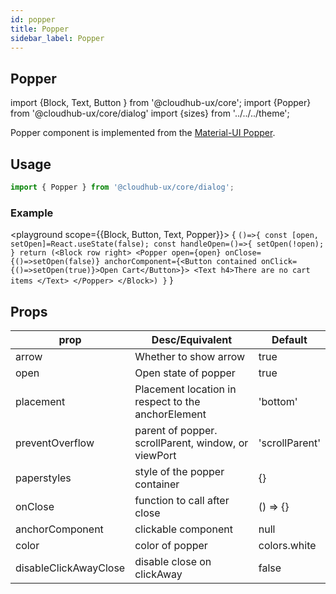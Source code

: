 ```yaml
---
id: popper
title: Popper
sidebar_label: Popper
---
```


## Popper

import {Block, Text, Button } from '@cloudhub-ux/core';
import {Popper} from '@cloudhub-ux/core/dialog'
import {sizes} from '../../../theme';

Popper component is implemented from the [Material-UI Popper](https://material-ui.com/components/popper/).

## Usage

```js
import { Popper } from '@cloudhub-ux/core/dialog';
```

### Example

<playground scope={{Block, Button, Text, Popper}}>
{
`()=>{ const [open, setOpen]=React.useState(false); const handleOpen=()=>{ setOpen(!open); } return (<Block row right> <Popper open={open} onClose={()=>setOpen(false)} anchorComponent={<Button contained onClick={()=>setOpen(true)}>Open Cart</Button>}> <Text h4>There are no cart items </Text> </Popper> </Block>) }`
}
</playground>

## Props

<Block>
    <table>
        <thead>
            <tr><th>prop</th><th>Desc/Equivalent</th><th>Default</th></tr>
        </thead>
        <tbody>
            <tr><td>arrow</td><td>Whether to show arrow</td><td>true</td></tr>
            <tr><td>open</td><td>Open state of popper</td><td>true</td></tr>
            <tr><td>placement</td><td>Placement location in respect to the anchorElement</td><td>'bottom'</td></tr>
            <tr><td>preventOverflow</td><td>parent of popper. scrollParent, window, or viewPort</td><td>'scrollParent'</td></tr>
            <tr><td>paperstyles</td><td>style of the popper container</td><td>{}</td></tr>
            <tr><td>onClose</td><td>function to call after close</td><td>() => {}</td></tr>
            <tr><td>anchorComponent</td><td>clickable component</td><td>null</td></tr>
            <tr><td>color</td><td>color of popper</td><td>colors.white</td></tr>
            <tr><td>disableClickAwayClose</td><td>disable close on clickAway</td><td>false</td></tr>
        </tbody>
    </table>
</Block>
